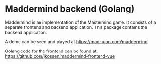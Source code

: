 # Maddermind backend (Golang)

Maddermind is an implementation of the Mastermind game. It consists of
a separate frontend and backend application. This package contains the
backend application.

A demo can be seen and played at https://madmuon.com/maddermind

Golang code for the frontend can be found at:
https://github.com/jkossen/maddermind-frontend-vue


